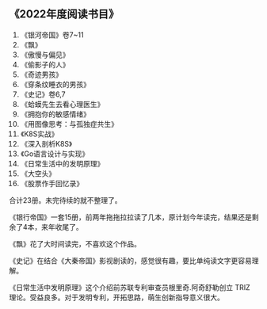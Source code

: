 ## 《2022年度阅读书目》
1. 《银河帝国》卷7~11
2. 《飘》
3. 《傲慢与偏见》
4. 《偷影子的人》
5. 《奇迹男孩》
6. 《穿条纹睡衣的男孩》
7. 《史记》卷6,7
8. 《蛤蟆先生去看心理医生》
9. 《拥抱你的敏感情绪》
10. 《用图像思考：与孤独症共生》
11. 《K8S实战》
12. 《深入剖析K8S》
13. 《Go语言设计与实现》
14. 《日常生活中的发明原理》
15. 《大空头》
16. 《股票作手回忆录》

合计23册。未完待续的就不整理了。

《银行帝国》一套15册，前两年拖拖拉拉读了几本，原计划今年读完，结果还是剩余了4本，来年收尾了。

《飘》花了大时间读完，不喜欢这个作品。

《史记》在结合《大秦帝国》影视剧读的，感觉很有趣，要比单纯读文字更容易理解。

《日常生活中发明原理》这个介绍前苏联专利审查员根里奇.阿奇舒勒创立 TRIZ 理论。受益良多。对于发明专利，开拓思路，萌生创新指导意义很大。